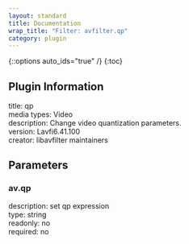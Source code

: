 ```yaml
---
layout: standard
title: Documentation
wrap_title: "Filter: avfilter.qp"
category: plugin
---
```

{::options auto_ids="true" /}
{:toc}

## Plugin Information

title: qp  
media types:
Video  
description: Change video quantization parameters.  
version: Lavfi6.41.100  
creator: libavfilter maintainers  

## Parameters

### av.qp

  
description:
set qp expression  
type: string  
readonly: no  
required: no  

